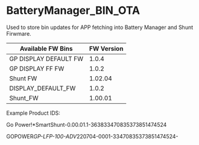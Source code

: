 # BatteryManager_BIN_OTA


Used to store bin updates for APP fetching into Battery Manager and Shunt Firwmare. 


|  Available FW Bins  | FW Version|
|---------------------|-----------|
|GP DISPLAY DEFAULT FW|   1.0.4   |
|  GP DISPLAY FF FW   |   1.0.2   |
|       Shunt FW      |  1.02.04  |
| DISPLAY_DEFAULT_FW  |   1.0.2   |
|       Shunt_FW      |  1.00.01  |

Example Product IDS:

Go Power!*SmartShunt-0.00.01.1-363833470835373851474524

GOPOWER*GP-LFP-100-ADV*220704-0001-33470835373851474524-
